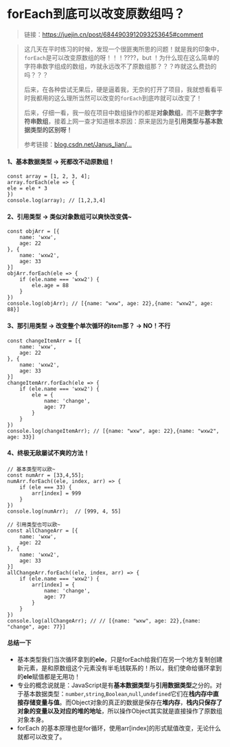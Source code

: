 # forEach到底可以改变原数组吗？

> 链接：https://juejin.cn/post/6844903912093253645#comment

> 这几天在平时练习的时候，发现一个很匪夷所思的问题！就是我的印象中，`forEach`是可以改变原数组的呀！！！????，but ！为什么现在这么简单的字符串数字组成的数组，咋就永远改不了原数组那？？？咋就这么费劲的吗？？？
>
> 后来，在各种尝试无果后，硬是逼着我，无奈的打开了项目，我就想看看平时我都用的这么理所当然可以改变的`forEach`到底咋就可以改变了！
>
> 后来，仔细一看，我一般在项目中数组操作的都是**对象数组**，而不是**数字字符串数组**，接着上网一查才知道根本原因：原来是因为是**引用类型与基本数据类型的区别呀！**
>
> 参考链接：[blog.csdn.net/Janus_lian/…](https://link.juejin.cn/?target=https%3A%2F%2Fblog.csdn.net%2FJanus_lian%2Farticle%2Fdetails%2F90403653)

#### 1、基本数据类型 -> 死都改不动原数组！

```
const array = [1, 2, 3, 4];
array.forEach(ele => {
ele = ele * 3
})
console.log(array); // [1,2,3,4]
```

#### 2、引用类型 -> 类似对象数组可以爽快改变偶~

```
const objArr = [{
    name: 'wxw',
    age: 22
}, {
    name: 'wxw2',
    age: 33
}]
objArr.forEach(ele => {
    if (ele.name === 'wxw2') {
        ele.age = 88
    }
})
console.log(objArr); // [{name: "wxw", age: 22},{name: "wxw2", age: 88}]
```

#### 3、那引用类型 -> 改变整个单次循环的item那？ -> NO！不行

```
const changeItemArr = [{
    name: 'wxw',
    age: 22
}, {
    name: 'wxw2',
    age: 33
}]
changeItemArr.forEach(ele => {
    if (ele.name === 'wxw2') {
        ele = {
            name: 'change',
            age: 77
        }
    }
})
console.log(changeItemArr); // [{name: "wxw", age: 22},{name: "wxw2", age: 33}]
```

#### 4、终极无敌屡试不爽的方法！

```
// 基本类型可以欧~
const numArr = [33,4,55];
numArr.forEach((ele, index, arr) => {
    if (ele === 33) {
        arr[index] = 999
    }
})
console.log(numArr);  // [999, 4, 55]

// 引用类型也可以欧~
const allChangeArr = [{
    name: 'wxw',
    age: 22
}, {
    name: 'wxw2',
    age: 33
}]
allChangeArr.forEach((ele, index, arr) => {
    if (ele.name === 'wxw2') {
        arr[index] = {
            name: 'change',
            age: 77
        }
    }
})
console.log(allChangeArr); // // [{name: "wxw", age: 22},{name: "change", age: 77}]
```

#### 总结一下

- 基本类型我们当次循环拿到的**ele**，只是forEach给我们在另一个地方复制创建新元素，是和原数组这个元素没有半毛钱联系的！所以，我们使命给循环拿到的**ele**赋值都是无用功！
- 专业的概念说就是：JavaScript是有**基本数据类型**与**引用数据类型**之分的。对于基本数据类型：`number`,`string`,`Boolean`,`null`,`undefined`它们在**栈内存中直接存储变量与值**。而Object对象的真正的数据是保存在**堆内存**，**栈内只保存了对象的变量以及对应的堆的地址**，所以操作Object其实就是直接操作了原数组对象本身。
- forEach 的基本原理也是for循环，使用arr[index]的形式赋值改变，无论什么就都可以改变了。